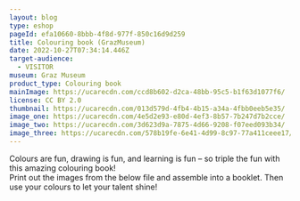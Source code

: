 ```yaml
---
layout: blog
type: eshop
pageId: efa10660-8bbb-4f8d-977f-850c16d9d259
title: Colouring book (GrazMuseum)
date: 2022-10-27T07:34:14.446Z
target-audience:
  - VISITOR
museum: Graz Museum
product_type: Colouring book
mainImage: https://ucarecdn.com/ccd8b602-d2ca-48bb-95c5-b1f63d1077f6/
license: CC BY 2.0
thumbnail: https://ucarecdn.com/013d579d-4fb4-4b15-a34a-4fbb0eeb5e35/
image_one: https://ucarecdn.com/4e5d2e93-e80d-4ef3-8b57-7b247d7b2cce/
image_two: https://ucarecdn.com/3d623d9a-7875-4d66-9208-f07eed093b34/
image_three: https://ucarecdn.com/578b19fe-6e41-4d99-8c97-77a411ceee17/
---
```

Colours are fun, drawing is fun, and learning is fun – so triple the fun with this amazing colouring book! <br/>
Print out the images from the below file and assemble into a booklet.
Then use your colours to let your talent shine!
